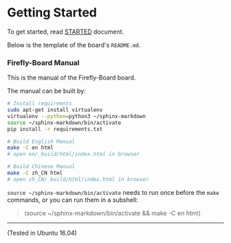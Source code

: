 # Getting Started

To get started, read [STARTED](STARTED.md) document.

Below is the template of the board's `README.md`.

### Firefly-Board Manual

This is the manual of the Firefly-Board board.

The manual can be built by:

```bash
# Install requiremnts
sudo apt-get install virtualenv
virtualenv --python=python3 ~/sphinx-markdown
source ~/sphinx-markdown/bin/activate
pip install -r requirements.txt

# Build English Manual
make -C en html
# open en/_build/html/index.html in browser

# Build Chinese Manual
make -C zh_CN html
# open zh_CN/_build/html/index.html in browser
```

`source ~/sphinx-markdown/bin/activate` needs to run once before the `make` commands, or you can run them in a subshell:

> (source ~/sphinx-markdown/bin/activate && make -C en html)

---
(Tested in Ubuntu 16.04)
